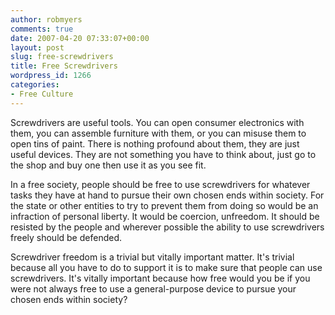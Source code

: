 ```yaml
---
author: robmyers
comments: true
date: 2007-04-20 07:33:07+00:00
layout: post
slug: free-screwdrivers
title: Free Screwdrivers
wordpress_id: 1266
categories:
- Free Culture
---
```


Screwdrivers are useful tools. You can open consumer electronics with them, you can assemble furniture with them, or you can misuse them to open tins of paint. There is nothing profound about them, they are just useful devices. They are not something you have to think about, just go to the shop and buy one then use it as you see fit.  
  
In a free society, people should be free to use screwdrivers for whatever tasks they have at hand to pursue their own chosen ends within society. For the state or other entities to try to prevent them from doing so would be an infraction of personal liberty. It would be coercion, unfreedom. It should be resisted by the people and wherever possible the ability to use screwdrivers freely should be defended.  
  
Screwdriver freedom is a trivial but vitally important matter. It's trivial because all you have to do to support it is to make sure that people can use screwdrivers. It's vitally important because how free would you be if you were not always free to use a general-purpose device to pursue your chosen ends within society?  


